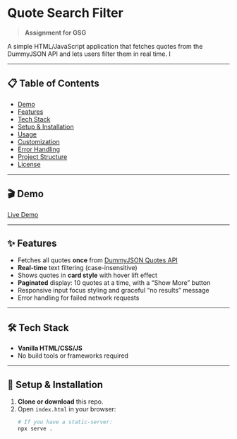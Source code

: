 # Quote Search Filter

> **Assignment for GSG**

A simple HTML/JavaScript application that fetches quotes from the DummyJSON API and lets users filter them in real time. I

---

## 📋 Table of Contents

- [Demo](#-demo)  
- [Features](#-features)  
- [Tech Stack](#-tech-stack)  
- [Setup & Installation](#-setup--installation)  
- [Usage](#-usage)  
- [Customization](#-customization)  
- [Error Handling](#-error-handling)  
- [Project Structure](#-project-structure)  
- [License](#-license)  

---

## 🎬 Demo

[Live Demo](https://muhammad-kasati.github.io/GSG-Code2Career-Assignment/)

---

## ✨ Features

- Fetches all quotes **once** from [DummyJSON Quotes API](https://dummyjson.com/quotes)  
- **Real-time** text filtering (case-insensitive)  
- Shows quotes in **card style** with hover lift effect  
- **Paginated** display: 10 quotes at a time, with a “Show More” button  
- Responsive input focus styling and graceful “no results” message  
- Error handling for failed network requests  

---

## 🛠️ Tech Stack

- **Vanilla HTML/CSS/JS**  
- No build tools or frameworks required  

---

## 🚀 Setup & Installation

1. **Clone or download** this repo.  
2. Open `index.html` in your browser:  
   ```sh
   # If you have a static-server:
   npx serve .
